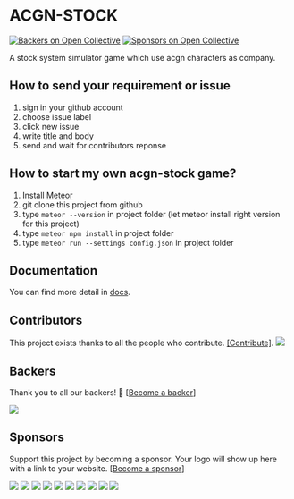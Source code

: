 # ACGN-STOCK

[![Backers on Open Collective](https://opencollective.com/acgn-stock/backers/badge.svg)](#backers)
[![Sponsors on Open Collective](https://opencollective.com/acgn-stock/sponsors/badge.svg)](#sponsors)


A stock system simulator game which use acgn characters as company.

## How to send your requirement or issue

1. sign in your github account
2. choose issue label
3. click new issue
4. write title and body
5. send and wait for contributors reponse

## How to start my own acgn-stock game?

1. Install [Meteor](https://www.meteor.com/install)
2. git clone this project from github
3. type `meteor --version` in project folder (let meteor install right version for this project)
4. type `meteor npm install` in project folder
5. type `meteor run --settings config.json` in project folder

## Documentation

You can find more detail in [docs](docs).

## Contributors

This project exists thanks to all the people who contribute. [[Contribute]](CONTRIBUTING.md).
<a href="graphs/contributors"><img src="https://opencollective.com/acgn-stock/contributors.svg?width=890" /></a>


## Backers

Thank you to all our backers! 🙏 [[Become a backer](https://opencollective.com/acgn-stock#backer)]

<a href="https://opencollective.com/acgn-stock#backers" target="_blank"><img src="https://opencollective.com/acgn-stock/backers.svg?width=890"></a>


## Sponsors

Support this project by becoming a sponsor. Your logo will show up here with a link to your website. [[Become a sponsor](https://opencollective.com/acgn-stock#sponsor)]

<a href="https://opencollective.com/acgn-stock/sponsor/0/website" target="_blank"><img src="https://opencollective.com/acgn-stock/sponsor/0/avatar.svg"></a>
<a href="https://opencollective.com/acgn-stock/sponsor/1/website" target="_blank"><img src="https://opencollective.com/acgn-stock/sponsor/1/avatar.svg"></a>
<a href="https://opencollective.com/acgn-stock/sponsor/2/website" target="_blank"><img src="https://opencollective.com/acgn-stock/sponsor/2/avatar.svg"></a>
<a href="https://opencollective.com/acgn-stock/sponsor/3/website" target="_blank"><img src="https://opencollective.com/acgn-stock/sponsor/3/avatar.svg"></a>
<a href="https://opencollective.com/acgn-stock/sponsor/4/website" target="_blank"><img src="https://opencollective.com/acgn-stock/sponsor/4/avatar.svg"></a>
<a href="https://opencollective.com/acgn-stock/sponsor/5/website" target="_blank"><img src="https://opencollective.com/acgn-stock/sponsor/5/avatar.svg"></a>
<a href="https://opencollective.com/acgn-stock/sponsor/6/website" target="_blank"><img src="https://opencollective.com/acgn-stock/sponsor/6/avatar.svg"></a>
<a href="https://opencollective.com/acgn-stock/sponsor/7/website" target="_blank"><img src="https://opencollective.com/acgn-stock/sponsor/7/avatar.svg"></a>
<a href="https://opencollective.com/acgn-stock/sponsor/8/website" target="_blank"><img src="https://opencollective.com/acgn-stock/sponsor/8/avatar.svg"></a>
<a href="https://opencollective.com/acgn-stock/sponsor/9/website" target="_blank"><img src="https://opencollective.com/acgn-stock/sponsor/9/avatar.svg"></a>


